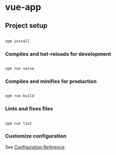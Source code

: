 # vue-app

## Project setup

```md

npm install

```

### Compiles and hot-reloads for development

```md

npm run serve

```

### Compiles and minifies for production

```md

npm run build

```

### Lints and fixes files

```md

npm run lint
```

### Customize configuration

See [Configuration Reference](https://cli.vuejs.org/config/).
